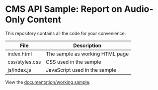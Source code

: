 # CMS API Sample: Report on Audio-Only Content

This repository contains all the code for your convenience:

|File|Description|
|--- |--- |
|index.html|The sample as working HTML page|
|css/styles.css|CSS used in the sample|
|js/index.js|JavaScript used in the sample|

View the [documentation/working sample](https://support.brightcove.com/cms-api-sample-report-audio-only-content).
